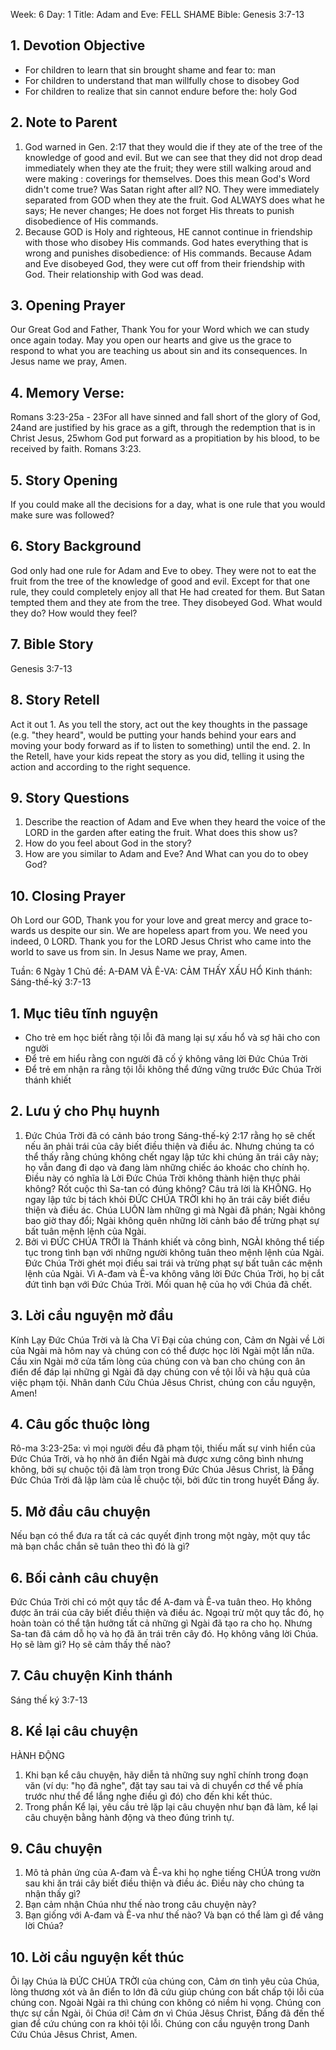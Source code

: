 Week: 6
Day: 1
Title: Adam and Eve: FELL SHAME
Bible: Genesis 3:7-13
## 1. Devotion Objective
- For children to learn that sin brought shame and fear to: man
- For children to understand that man willfully chose to disobey God
- For children to realize that sin cannot endure before the: holy God

## 2. Note to Parent
1. God warned in Gen. 2:17 that they would die if they ate of the tree of the knowledge of good and evil. But we can see that they did not drop dead immediately when they ate the fruit; they were still walking aroud and were making : coverings for themselves. Does this mean God's Word didn't come true? Was Satan right after all? NO. They were immediately separated from GOD when they ate the fruit. God ALWAYS does what he says; He never changes; He does not forget His threats to punish disobedience of His commands.
2. Because GOD is Holy and righteous, HE cannot continue in friendship with those who disobey His commands. God hates everything that is wrong and punishes disobedience: of His commands. Because Adam and Eve disobeyed God, they were cut off from their friendship with God. Their relationship with God was dead.

## 3. Opening Prayer
Our Great God and Father, Thank You for your Word which we can study once again today. May you open our hearts and give us the grace to respond to what you are teaching us about sin and its consequences. In Jesus name we pray, Amen.

## 4. Memory Verse:
Romans 3:23-25a - 23For all have sinned and fall short of the glory of God, 24and are justified by his grace as a gift, through the redemption that is in Christ Jesus, 25whom God put forward as a propitiation by his blood, to be received by faith. Romans 3:23.

## 5. Story Opening
If you could make all the decisions for a day, what is one rule that you would make sure was followed?

## 6. Story Background
God only had one rule for Adam and Eve to obey. They were not to eat the fruit from the tree of the knowledge of good and evil. Except for that one rule, they could completely enjoy all that He had created for them. But Satan tempted them and they ate from the tree. They disobeyed God. What would they do? How would they feel?

## 7. Bible Story
Genesis 3:7-13

## 8. Story Retell
 Act it out 1. As you tell the story, act out the key thoughts in the passage (e.g. "they heard", would be putting your hands behind your ears and moving your body forward as if to listen to something) until the end. 2. In the Retell, have your kids repeat the story as you did, telling it using the action and according to the right sequence.

## 9. Story Questions
1. Describe the reaction of Adam and Eve when they heard the voice of the LORD in the garden after eating the fruit. What does this show us?
2. How do you feel about God in the story?
3. How are you similar to Adam and Eve? And What can you do to obey God?

## 10. Closing Prayer
Oh Lord our GOD, Thank you for your love and great mercy and grace to- wards us despite our sin. We are hopeless apart from you. We need you indeed, 0 LORD. Thank you for the LORD Jesus Christ who came into the world to save us from sin. In Jesus Name we pray, Amen.


Tuần: 6
Ngày 1
Chủ đề: A-ĐAM VÀ Ê-VA: CẢM THẤY XẤU HỔ
Kinh thánh: Sáng-thế-ký 3:7-13

## 1. Mục tiêu tĩnh nguyện
- Cho trẻ em học biết rằng tội lỗi đã mang lại sự xấu hổ và sợ hãi cho con người
- Để trẻ em hiểu rằng con người đã cố ý không vâng lời Đức Chúa Trời
- Để trẻ em nhận ra rằng tội lỗi không thể đứng vững trước Đức Chúa Trời thánh khiết

## 2. Lưu ý cho Phụ huynh
1. Đức Chúa Trời đã có cảnh báo trong Sáng-thế-ký 2:17 rằng họ sẽ chết nếu ăn phải trái của cây biết điều thiện và điều ác. Nhưng chúng ta có thể thấy rằng chúng không chết ngay lập tức khi chúng ăn trái cây này; họ vẫn đang đi dạo và đang làm những chiếc áo khoác cho chính họ. Điều này có nghĩa là Lời Đức Chúa Trời không thành hiện thực phải không? Rốt cuộc thì Sa-tan có đúng không? Câu trả lời là KHÔNG. Họ ngay lập tức bị tách khỏi ĐỨC CHÚA TRỜI khi họ ăn trái cây biết điều thiện và điều ác. Chúa LUÔN làm những gì mà Ngài đã phán; Ngài không bao giờ thay đổi; Ngài không quên những lời cảnh báo để trừng phạt sự bất tuân mệnh lệnh của Ngài.
2. Bởi vì ĐỨC CHÚA TRỜI là Thánh khiết và công bình, NGÀI không thể tiếp tục trong tình bạn với những người không tuân theo mệnh lệnh của Ngài. Đức Chúa Trời ghét mọi điều sai trái và trừng phạt sự bất tuân các mệnh lệnh của Ngài. Vì A-đam và Ê-va không vâng lời Đức Chúa Trời, họ bị cắt đứt tình bạn với Đức Chúa Trời. Mối quan hệ của họ với Chúa đã chết.

## 3. Lời cầu nguyện mở đầu
Kính Lạy Đức Chúa Trời và là Cha Vĩ Đại của chúng con, Cảm ơn Ngài về Lời của Ngài mà hôm nay và chúng con có thể được học lời Ngài một lần nữa. Cầu xin Ngài mở cửa tấm lòng của chúng con và ban cho chúng con ân điển để đáp lại những gì Ngài đã dạy chúng con về tội lỗi và hậu quả của việc phạm tội. Nhân danh Cứu Chúa Jêsus Christ, chúng con cầu nguyện, Amen!

## 4. Câu gốc thuộc lòng
Rô-ma 3:23-25a: vì mọi người đều đã phạm tội, thiếu mất sự vinh hiển của Đức Chúa Trời, và họ nhờ ân điển Ngài mà được xưng công bình nhưng không, bởi sự chuộc tội đã làm trọn trong Đức Chúa Jêsus Christ, là Đấng Đức Chúa Trời đã lập làm của lễ chuộc tội, bởi đức tin trong huyết Đấng ấy.

## 5. Mở đầu câu chuyện
Nếu bạn có thể đưa ra tất cả các quyết định trong một ngày, một quy tắc mà bạn chắc chắn sẽ tuân theo thì đó là gì?

## 6. Bối cảnh câu chuyện
Đức Chúa Trời chỉ có một quy tắc để A-đam và Ê-va tuân theo. Họ không được ăn trái của cây biết điều thiện và điều ác. Ngoại trừ một quy tắc đó, họ hoàn toàn có thể tận hưởng tất cả những gì Ngài đã tạo ra cho họ. Nhưng Sa-tan đã cám dỗ họ và họ đã ăn trái trên cây đó. Họ không vâng lời Chúa. Họ sẽ làm gì? Họ sẽ cảm thấy thế nào?

## 7. Câu chuyện Kinh thánh
Sáng thế ký 3:7-13

## 8. Kể lại câu chuyện
 HÀNH ĐỘNG
1. Khi bạn kể câu chuyện, hãy diễn tả những suy nghĩ chính trong đoạn văn (ví dụ: "họ đã nghe", đặt tay sau tai và di chuyển cơ thể về phía trước như thể để lắng nghe điều gì đó) cho đến khi kết thúc.
2. Trong phần Kể lại, yêu cầu trẻ lặp lại câu chuyện như bạn đã làm, kể lại câu chuyện bằng hành động và theo đúng trình tự.

## 9. Câu chuyện
1. Mô tả phản ứng của A-đam và Ê-va khi họ nghe tiếng CHÚA trong vườn sau khi ăn trái cây biết điều thiện và điều ác. Điều này cho chúng ta nhận thấy gì?
2. Bạn cảm nhận Chúa như thế nào trong câu chuyện này?
3. Bạn giống với A-đam và Ê-va như thế nào? Và bạn có thể làm gì để vâng lời Chúa?

## 10. Lời cầu nguyện kết thúc
Ôi lạy Chúa là ĐỨC CHÚA TRỜI của chúng con, Cảm ơn tình yêu của Chúa, lòng thương xót và ân điển to lớn đã cứu giúp chúng con bất chấp tội lỗi của chúng con. Ngoài Ngài ra thì chúng con không có niềm hi vọng. Chúng con thực sự cần Ngài, ôi Chúa ơi! Cảm ơn vì Chúa Jêsus Christ, Đấng đã đến thế gian để cứu chúng con ra khỏi tội lỗi. Chúng con cầu nguyện trong Danh Cứu Chúa Jêsus Christ, Amen.
